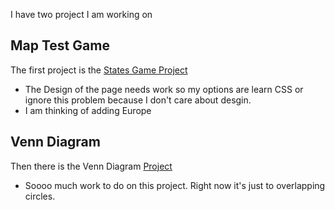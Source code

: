 I have two project I am working on

## Map Test Game

The first project is the [States Game Project](https://theowlseye.github.io/StateTest/)
* The Design of the page needs work so my options are learn CSS or ignore this problem because 
  I don't care about desgin. 
* I am thinking of adding Europe

## Venn Diagram

Then there is the Venn Diagram [Project](https://theowlseye.github.io/VennDiagram/)
* Soooo much work to do on this project.  Right now it's just to overlapping circles.
